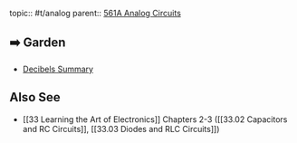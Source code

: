 topic:: #t/analog 
parent:: [561A Analog Circuits](561A%20Analog%20Circuits.md)


## ➡️ Garden
- [Decibels Summary](Decibels%20Summary.md)

## Also See
- [[33 Learning the Art of Electronics]] Chapters 2-3 ([[33.02 Capacitors and RC Circuits]], [[33.03 Diodes and RLC Circuits]])
